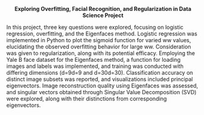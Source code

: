 **<p align=center>Exploring Overfitting, Facial Recognition, and Regularization in Data Science Project**
<br>

In this project, three key questions were explored, focusing on logistic regression, overfitting, and the Eigenfaces method. Logistic regression was implemented in Python to plot the sigmoid function for varied ww values, elucidating the observed overfitting behavior for large ww. Consideration was given to regularization, along with its potential efficacy. Employing the Yale B face dataset for the Eigenfaces method, a function for loading images and labels was implemented, and training was conducted with differing dimensions (d=9d=9 and d=30d=30). Classification accuracy on distinct image subsets was reported, and visualizations included principal eigenvectors. Image reconstruction quality using Eigenfaces was assessed, and singular vectors obtained through Singular Value Decomposition (SVD) were explored, along with their distinctions from corresponding eigenvectors.
